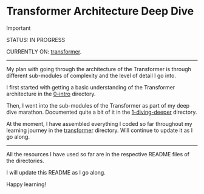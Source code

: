 # Transformer Architecture Deep Dive

> [!IMPORTANT]
> STATUS: IN PROGRESS
>
> CURRENTLY ON: [transformer](./transformer/). 

---

My plan with going through the architecture of the Transformer is through different sub-modules of complexity and the level of detail I go into.

I first started with getting a basic understanding of the Transformer architecture in the [0-intro](./0-intro/README.md) directory.

Then, I went into the sub-modules of the Transformer as part of my deep dive marathon. Documented quite a bit of it in the [1-diving-deeper](./1-diving-deeper/README.md) directory.

At the moment, I have assembled everything I coded so far throughout my learning journey in the [transformer](./transformer/README.md) directory. Will continue to update it as I go along.

---

All the resources I have used so far are in the respective README files of the directories.

I will update this README as I go along.

Happy learning!